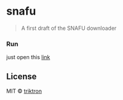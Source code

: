 # snafu

> A first draft of the SNAFU downloader


### Run

just open this [link](https://triktron.github.io/SNAFU/)

## License

MIT © [triktron](http://triktron.github.io)
